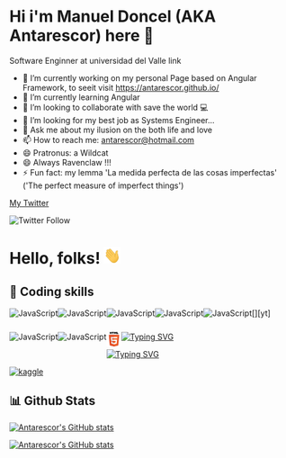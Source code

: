 # Hi i'm Manuel Doncel (AKA Antarescor) here 👋

Software Enginner at universidad del Valle link 

- 🔭 I’m currently working on my personal Page based on Angular Framework, to seeit visit https://antarescor.github.io/
- 🌱 I’m currently learning Angular
- 👯 I’m looking to collaborate with save the world 💻
- 🤔 I’m looking for my best job as Systems Engineer...
- 💬 Ask me about my ilusion on the both life and love
- 📫 How to reach me: antarescor@hotmail.com
- 😄 Pratronus: a Wildcat 
- 😄 Always Ravenclaw !!!
- ⚡ Fun fact: my lemma 'La medida perfecta de las cosas imperfectas' ('The perfect measure of imperfect things')

[My Twitter][twitter]

<!-- links -->
[twitter]: https://twitter.com/Antarescor/

![Twitter Follow](https://img.shields.io/twitter/follow/Antarescor?color=1da1f2&logo=twitter&style=for-the-badge)

# Hello, folks! <img src="./wave.gif" width="30px" height="30px" />


## 🚀 Coding skills

<a href="https://developer.mozilla.org/en-US/docs/Web/JavaScript" target="_blank"> <img align="left" alt="JavaScript" height ="42px"  src="https://raw.githubusercontent.com/rahul-jha98/github_readme_icons/main/language_and_tools/square/angular/angular.svg"> </a>

<a href="https://developer.mozilla.org/en-US/docs/Web/JavaScript" target="_blank"> <img align="left" alt="JavaScript" height ="42px"  src="https://raw.githubusercontent.com/rahul-jha98/github_readme_icons/main/language_and_tools/square/javascript/javascript.svg"> </a>

<a href="https://developer.mozilla.org/en-US/docs/Web/JavaScript" target="_blank"> <img align="left" alt="JavaScript" height ="42px"  src="https://raw.githubusercontent.com/rahul-jha98/github_readme_icons/main/language_and_tools/square/node/node.svg"> </a>

<a href="https://developer.mozilla.org/en-US/docs/Web/JavaScript" target="_blank"> <img align="left" alt="JavaScript" height ="42px"  src="https://raw.githubusercontent.com/rahul-jha98/github_readme_icons/main/language_and_tools/square/typescript/typescript.svg"> </a>

<a href="https://developer.mozilla.org/en-US/docs/Web/JavaScript" target="_blank"> <img align="left" alt="JavaScript" height ="42px"  src="https://raw.githubusercontent.com/rahul-jha98/github_readme_icons/main/language_and_tools/square/html/html.svg"> </a>

<a href="https://developer.mozilla.org/en-US/docs/Web/JavaScript" target="_blank"> <img align="left" alt="JavaScript" height ="42px"  src="https://raw.githubusercontent.com/rahul-jha98/github_readme_icons/main/language_and_tools/square/css/css.svg"> </a>

<a href="https://developer.mozilla.org/en-US/docs/Web/JavaScript" target="_blank"> <img align="left" alt="JavaScript" height ="42px"  src="https://raw.githubusercontent.com/rahul-jha98/github_readme_icons/main/language_and_tools/square/python/python.svg"> </a>

[<img align="left" alt="HTML5" width="26px" src="https://raw.githubusercontent.com/github/explore/80688e429a7d4ef2fca1e82350fe8e3517d3494d/topics/html/html.png" />][yt]

[![Typing SVG](https://readme-typing-svg.demolab.com?font=inconsolata&weight=900&size=24&duration=2300&pause=10&color=1EF714&vCenter=true&multiline=true&width=435&height=80&lines=%22La+medida+perfecta+;de+las+cosas+imperfectas%22)](https://git.io/typing-svg)

[![Typing SVG](https://readme-typing-svg.demolab.com?font=inconsolata&weight=900&size=24&duration=2300&pause=10&color=1BB8F7&vCenter=true&multiline=true&width=435&height=80&lines=%22The+perfect+measure;of+imperfect+things%22)](https://git.io/typing-svg)

<a href='https://www.kaggle.com/antarescor/'><img alt="kaggle" src="./assets/kaggle.svg" height='18px'/></a>

## 📊 Github Stats


<!-- [![Antarescor's GitHub stats](https://github-readme-stats.vercel.app/api/top-langs/?username=antarescor&hide=html,asp.net&card_width=600&theme=transparent&title_color=1BB8F7&text_color=1BB8F7&icon_color=ff00ff&border_color=1BB8F7&border_radius=10&show_icons=true&icon_color=ff00ff&langs_count=10)](ttps://github.com/antarescor/github-readme-stats) -->

[![Antarescor's GitHub stats](https://github-readme-stats.vercel.app/api/top-langs/?username=antarescor&hide=html,asp.net&layout=compact&card_width=600&theme=transparent&title_color=1BB8F7&text_color=1BB8F7&icon_color=ff00ff&border_color=1BB8F7&border_radius=10&show_icons=true&icon_color=ff00ff&langs_count=10)](ttps://github.com/antarescor/github-readme-stats)

<!-- [![Antarescor's GitHub stats](https://github-readme-stats.vercel.app/api?username=antarescor&card_width=600&hide=prs&show_icons=true&theme=transparent&title_color=1BB8F7&text_color=1EF714&icon_color=ff00ff&border_color=1BB8F7&border_radius=10)](https://github.com/antarescor/github-readme-stats) -->

[![Antarescor's GitHub stats](https://github-readme-stats.vercel.app/api?username=antarescor&card_width=600&hide=prs&show_icons=true&theme=transparent&title_color=1BB8F7&text_color=1EF714&icon_color=ff00ff&rank_icon=github&border_color=1BB8F7&border_radius=10)](https://github.com/antarescor/github-readme-stats)




